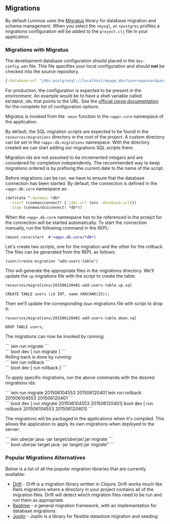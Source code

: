 ## Migrations

By default Luminus uses the [Migratus](https://github.com/yogthos/migratus) library for database migration and schema management. When you select the `+mysql`, or `+postgres` profiles a migrations configuration will be added to the `project.clj` file in your application.

### Migrations with Migratus

The development database configuration should placed in the `dev-config.edn` file. This file specifies your local configuration and should **not** be checked into the source repository.

```clojure
{:database-url "jdbc:postgresql://localhost/myapp_dev?user=appuser&password=secret"}
```

For production, the configuration is expected to be present in the environment. An example would be to
have a shell variable called `DATABASE_URL` that points to the URL. See the [official cprop documentation](https://github.com/tolitius/cprop) for the complete list of configuration options.

Migratus is invoked from the `-main` function in the `<app>.core` namespace of the application.

By default, the SQL migration scripts are expected to be found in the `resources/migrations` directory in the root of the project. A custom directory can be set in the `<app>.db.migrations` namespace. With the directory created we can start adding our migrations SQL scripts there.

Migration ids are not assumed to be incremented integers and are considered for completion independently. The recommended way to keep migrations ordered is by prefixing the current date to the name of the script.

Before migrations can be run, we have to ensure that the database connection has been started. By default, the connection is defined in the
`<app>.db.core` namespace as:

```clojure
(defstate ^:dynamic *db*
  :start (conman/connect! {:jdbc-url (env :database-url)})
  :stop (conman/disconnect! *db*))
```

When the `<app>.db.core` namespace has to be referenced in the proejct for the connection will be started automatically.
To start the connection manually, run the following command in the REPL:

```clojure
(mount.core/start  #'<app>.db.core/*db*)
```

Let's create two scripts, one for the migration and the other for the rollback. The files can be generated from the REPL as follows:

```
(user/create-migration "add-users-table")
```

This will generate the appropriate files in the migrations directory. We'll update the `up` migrations file with the script to create the table:

`resources/migrations/201506120401-add-users-table.up.sql`

```
CREATE TABLE users (id INT, name VARCHAR(25));
```

Then we'll update the corresponding `down` migrations file with script to drop it:

`resources/migrations/201506120401-add-users-table.down.sql`

```
DROP TABLE users;
```

The migrations can now be invoked by running:
<div class="lein">
```
lein run migrate
```
</div>
<div class="boot">
```
boot dev [ run migrate ]
```
</div>
Rolling back is done by running:

<div class="lein">
```
lein run rollback
```
</div>
<div class="boot">
```
boot dev [ run rollback ]
```
</div>

To apply specific migrations, run the above commands with the desired migrations ids:

<div class="lein">
```
lein run migrate 201506104553 201506120401
lein run rollback 201506104553 201506120401
```
</div>
<div class="boot">
```
boot dev [ run migrate 201506104553 201506120401]
boot dev [ run rollback 201506104553 201506120401]
```
</div>

The migrations will be packaged in the applications when it's compiled. This allows the application to apply its own migrations when deployed to the server:

<div class="lein">
```
lein uberjar
java -jar target/uberjar/<app>.jar migrate
```
</div>
<div class="boot">
```
boot uberjar target
java -jar target/<app>.jar migrate"
```
</div>

### Popular Migrations Alternatives

Below is a list of all the popular migration libraries that are currently available:

* [Drift](https://github.com/macourtney/drift) - Drift is a migration library written in Clojure. Drift works much like Rails migrations where a directory in your project contains all of the migration files. Drift will detect which migration files need to be run and run them as appropriate.
* [Ragtime](https://github.com/weavejester/ragtime) - a general migration framework, with an implementation for database migrations.
* [Joplin](https://github.com/juxt/joplin) - Joplin is a library for flexible datastore migration and seeding

